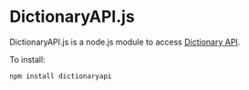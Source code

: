 # DictionaryAPI.js

DictionaryAPI.js is a node.js module to access [Dictionary
API](http://dictionaryapi.com).

To install:

    npm install dictionaryapi
